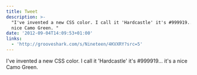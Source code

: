 ```yaml
---
title: Tweet
description: >-
  "I've invented a new CSS color. I call it 'Hardcastle' it's #999919... it's a
  nice Camo Green. "
date: '2012-09-04T14:09:53+01:00'
links:
  - 'http://grooveshark.com/s/Nineteen/4KVXRY?src=5'
---
```

I've invented a new CSS color. I call it 'Hardcastle' it's #999919... it's a nice Camo Green. 
